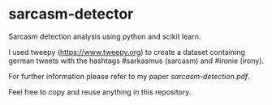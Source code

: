 # sarcasm-detector

Sarcasm detection analysis using python and scikit learn. 

I used tweepy (https://www.tweepy.org) to create a dataset containing german tweets with the hashtags #sarkasmus (sarcasm) and #ironie (irony). 

For further information please refer to my paper *sarcasm-detection.pdf*.

Feel free to copy and reuse anything in this repository.